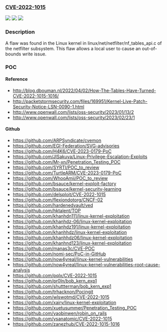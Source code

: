 ### [CVE-2022-1015](https://cve.mitre.org/cgi-bin/cvename.cgi?name=CVE-2022-1015)
![](https://img.shields.io/static/v1?label=Product&message=kernel&color=blue)
![](https://img.shields.io/static/v1?label=Version&message=n%2Fa&color=blue)
![](https://img.shields.io/static/v1?label=Vulnerability&message=CWE-787&color=brighgreen)

### Description

A flaw was found in the Linux kernel in linux/net/netfilter/nf_tables_api.c of the netfilter subsystem. This flaw allows a local user to cause an out-of-bounds write issue.

### POC

#### Reference
- http://blog.dbouman.nl/2022/04/02/How-The-Tables-Have-Turned-CVE-2022-1015-1016/
- http://packetstormsecurity.com/files/169951/Kernel-Live-Patch-Security-Notice-LSN-0090-1.html
- http://www.openwall.com/lists/oss-security/2023/01/13/2
- http://www.openwall.com/lists/oss-security/2023/02/23/1

#### Github
- https://github.com/ARPSyndicate/cvemon
- https://github.com/EGI-Federation/SVG-advisories
- https://github.com/H4K6/CVE-2023-0179-PoC
- https://github.com/JlSakuya/Linux-Privilege-Escalation-Exploits
- https://github.com/Mr-xn/Penetration_Testing_POC
- https://github.com/SYRTI/POC_to_review
- https://github.com/TurtleARM/CVE-2023-0179-PoC
- https://github.com/WhooAmii/POC_to_review
- https://github.com/bsauce/kernel-exploit-factory
- https://github.com/bsauce/kernel-security-learning
- https://github.com/delsploit/CVE-2022-1015
- https://github.com/flexiondotorg/CNCF-02
- https://github.com/hardenedvault/ved
- https://github.com/hktalent/TOP
- https://github.com/khanhdn111/linux-kernel-exploitation
- https://github.com/khanhdz-06/linux-kernel-exploitation
- https://github.com/khanhdz191/linux-kernel-exploitation
- https://github.com/khanhhdz/linux-kernel-exploitation
- https://github.com/khanhhdz06/linux-kernel-exploitation
- https://github.com/khanhnd123/linux-kernel-exploitation
- https://github.com/manas3c/CVE-POC
- https://github.com/nomi-sec/PoC-in-GitHub
- https://github.com/now4yreal/linux-kernel-vulnerabilities
- https://github.com/now4yreal/linux-kernel-vulnerabilities-root-cause-analysis
- https://github.com/pqlx/CVE-2022-1015
- https://github.com/pr0ln/bob_kern_exp1
- https://github.com/shuttterman/bob_kern_exp1
- https://github.com/trhacknon/Pocingit
- https://github.com/wlswotmd/CVE-2022-1015
- https://github.com/xairy/linux-kernel-exploitation
- https://github.com/xuetusummer/Penetration_Testing_POC
- https://github.com/yaobinwen/robin_on_rails
- https://github.com/ysanatomic/CVE-2022-1015
- https://github.com/zanezhub/CVE-2022-1015-1016

